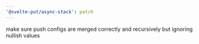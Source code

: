 ```yaml
---
'@svelte-put/async-stack': patch
---
```


make sure push configs are merged correctly and recursively but ignoring nullish values
